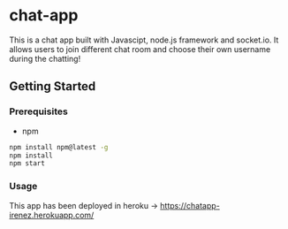 # chat-app

This is a chat app built with Javascipt, node.js framework and socket.io. It allows users to join different chat room and choose their own username during the chatting!

## Getting Started

### Prerequisites
* npm
```sh
npm install npm@latest -g
npm install
npm start
```

### Usage

This app has been deployed in heroku -> https://chatapp-irenez.herokuapp.com/

